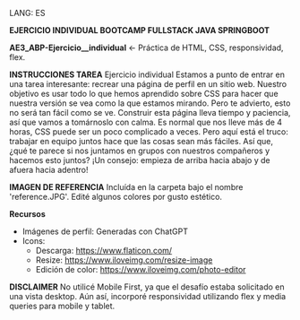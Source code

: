 LANG: ES

**EJERCICIO INDIVIDUAL BOOTCAMP FULLSTACK JAVA SPRINGBOOT**

**AE3_ABP-Ejercicio__individual** <- Práctica de HTML, CSS, responsividad, flex.

**INSTRUCCIONES TAREA**
Ejercicio individual
Estamos a punto de entrar en una tarea interesante: recrear una página de perfil en un sitio web. Nuestro objetivo es usar todo lo que hemos aprendido sobre CSS para hacer que nuestra versión se vea como la que estamos mirando. Pero te advierto, esto no será tan fácil como se ve. Construir esta página lleva tiempo y paciencia, así que vamos a tomárnoslo con calma. Es normal que nos lleve más de 4 horas, CSS puede ser un poco complicado a veces. Pero aquí está el truco: trabajar en equipo juntos hace que las cosas sean más fáciles. Así que, ¿qué te parece si nos juntamos en grupos con nuestros compañeros y hacemos esto juntos? ¡Un consejo: empieza de arriba hacia abajo y de afuera hacia adentro!

**IMAGEN DE REFERENCIA**
Incluída en la carpeta bajo el nombre 'reference.JPG'.
Edité algunos colores por gusto estético.

**Recursos**
- Imágenes de perfil: Generadas con ChatGPT
- Icons:
    - Descarga: https://www.flaticon.com/
    - Resize: https://www.iloveimg.com/resize-image
    - Edición de color: https://www.iloveimg.com/photo-editor


**DISCLAIMER**
No utilicé Mobile First, ya que el desafío estaba solicitado en una vista desktop.
Aún así, incorporé responsividad utilizando flex y media queries para mobile y tablet.